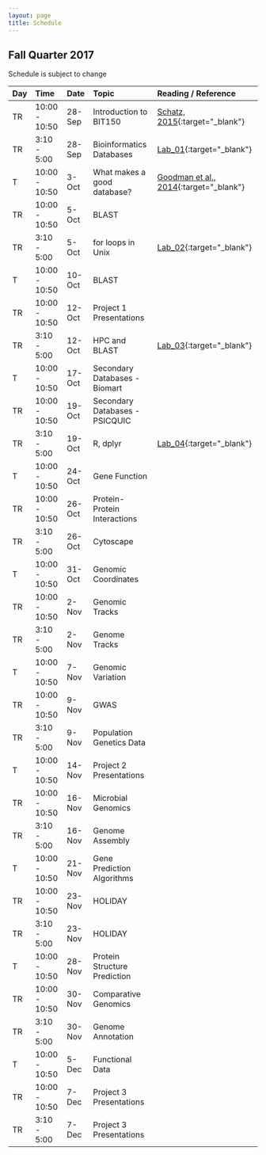 ```yaml
---
layout: page
title: Schedule
---
```


## Fall Quarter 2017

Schedule is subject to change

| Day | Time        |  Date   |  Topic     | Reading / Reference
|:----|:-------------|:--------|:-----------|:----------
| TR  | 10:00 - 10:50  | 28-Sep  | Introduction to BIT150  | [Schatz, 2015](http://genome.cshlp.org/content/25/10/1417.short){:target="_blank"}
| TR  |  3:10 - 5:00    | 28-Sep  | Bioinformatics Databases | [Lab_01](/BIT150_website/2017/09/28/lab-01/){:target="_blank"}
| T   | 10:00 - 10:50   | 3-Oct   | What makes a good database? | [Goodman et al., 2014](http://journals.plos.org/ploscompbiol/article?id=10.1371/journal.pcbi.1003542){:target="_blank"}
| TR  |  10:00 - 10:50  | 5-Oct   | BLAST |
| TR  |  3:10 - 5:00    | 5-Oct   | for loops in Unix | [Lab_02](/BIT150_website/2017/10/05/lab-02/){:target="_blank"}
| T   | 10:00 - 10:50   | 10-Oct   | BLAST |
| TR  |  10:00 - 10:50  | 12-Oct   | Project 1 Presentations |
| TR  |  3:10 - 5:00    | 12-Oct   | HPC and BLAST | [Lab_03](/BIT150_website/2017/10/12/lab-03/){:target="_blank"}
| T   | 10:00 - 10:50   | 17-Oct   | Secondary Databases - Biomart |
| TR  |  10:00 - 10:50  | 19-Oct   | Secondary Databases - PSICQUIC |
| TR  |  3:10 - 5:00    | 19-Oct   | R, dplyr | [Lab_04](/BIT150_website/2017/10/19/lab-04/){:target="_blank"}
| T   | 10:00 - 10:50   | 24-Oct   | Gene Function |
| TR  |  10:00 - 10:50  | 26-Oct   | Protein-Protein Interactions |
| TR  |  3:10 - 5:00    | 26-Oct   | Cytoscape | <!-- [Lab_05](){:target="_blank"} -->
| T   | 10:00 - 10:50   | 31-Oct   | Genomic Coordinates |
| TR  |  10:00 - 10:50  | 2-Nov   | Genomic Tracks |
| TR  |  3:10 - 5:00    | 2-Nov   | Genome Tracks | <!-- [Lab_06](){:target="_blank"} -->
| T   | 10:00 - 10:50   | 7-Nov   | Genomic Variation |
| TR  |  10:00 - 10:50  | 9-Nov   | GWAS |
| TR  |  3:10 - 5:00    | 9-Nov   | Population Genetics Data | <!-- [Lab_07](){:target="_blank"} -->
| T   | 10:00 - 10:50   | 14-Nov   | Project 2 Presentations |
| TR  |  10:00 - 10:50  | 16-Nov   | Microbial Genomics |
| TR  |  3:10 - 5:00    | 16-Nov   | Genome Assembly | <!-- [Lab_08](){:target="_blank"} -->
| T   | 10:00 - 10:50   | 21-Nov   | Gene Prediction Algorithms |
| TR  |  10:00 - 10:50  | 23-Nov   | HOLIDAY |
| TR  |  3:10 - 5:00    | 23-Nov   | HOLIDAY |
| T   | 10:00 - 10:50   | 28-Nov   | Protein Structure Prediction |
| TR  |  10:00 - 10:50  | 30-Nov   | Comparative Genomics |
| TR  |  3:10 - 5:00    | 30-Nov   | Genome Annotation | <!-- [Lab_09](){:target="_blank"} -->
| T   | 10:00 - 10:50   | 5-Dec   | Functional Data |
| TR  |  10:00 - 10:50  | 7-Dec   | Project 3 Presentations |
| TR  |  3:10 - 5:00    | 7-Dec   | Project 3 Presentations |
